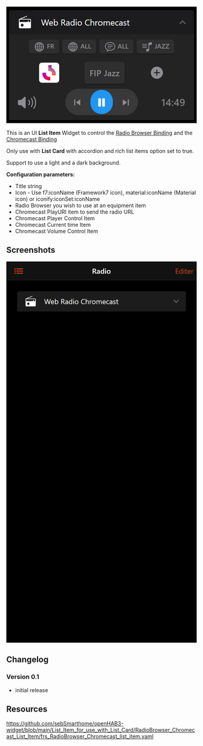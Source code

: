 ![Screen1](https://github.com/sebSmarthome/openHAB3-widget/raw/main/List_Item_for_use_with_List_Card/RadioBrowser_Chromecast_List_Item/screenshots/RadioBrower.jpg)

This is an UI **List Item** Widget to control the [Radio Browser Binding](https://community.openhab.org/t/radio-browser-binding/153785) and the [Chromecast Binding](https://www.openhab.org/addons/bindings/chromecast/)


Only use with **List Card** with accordion and rich list items option set to true.

Support to use a light and a dark background.

**Configuration parameters:**

* Title string
* Icon - Use f7:iconName (Framework7 icon), material:iconName (Material icon) or iconify:iconSet:iconName
* Radio Browser you wish to use at an equipment item
* Chromecast PlayURI item to send the radio URL
* Chromecast Player Control Item
* Chromecast Current time Item
* Chromecast Volume Control Item

## Screenshots

![Screen2](https://github.com/sebSmarthome/openHAB3-widget/raw/main/List_Item_for_use_with_List_Card/RadioBrowser_Chromecast_List_Item/screenshots/RadioBrower.gif)

## Changelog

### Version 0.1

* initial release

## Resources

<https://github.com/sebSmarthome/openHAB3-widget/blob/main/List_Item_for_use_with_List_Card/RadioBrowser_Chromecast_List_Item/frs_RadioBrowser_Chromecast_list_item.yaml>